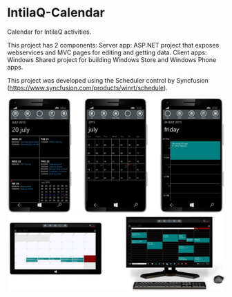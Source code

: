# IntilaQ-Calendar
Calendar for IntilaQ activities.

This project has 2 components:
Server app: ASP.NET project that exposes webservices and MVC pages for editing and getting data.
Client apps: Windows Shared project for building Windows Store and Windows Phone apps.

This project was developed using the Scheduler control by Syncfusion (https://www.syncfusion.com/products/winrt/schedule).


<img src="https://github.com/HoussemDellai/IntilaQ-Calendar/blob/master/IntilaQ.Calendar/Screenshots/phone%20apps.JPG"/>


<img src="https://github.com/HoussemDellai/IntilaQ-Calendar/blob/master/IntilaQ.Calendar/Screenshots/win8%20apps.JPG?raw=true"/>
